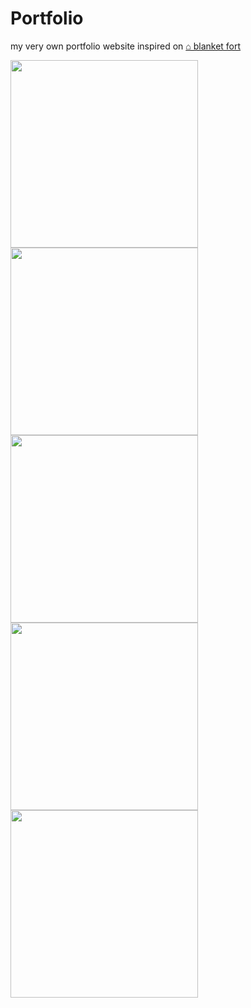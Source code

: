 # Portfolio
my very own portfolio website inspired on <a href="https://blanketfort.neocities.org/">⌂ blanket fort</a>

<img height="300" src="https://github.com/user-attachments/assets/17ebcf07-429b-4847-bad9-05e6bd4506ce">
<img height="300" src="https://github.com/user-attachments/assets/60bff614-6705-4293-b44d-5d71b4dbd141">
<img height="300" src="https://github.com/user-attachments/assets/84e26ea8-30af-4587-949a-94cc818e6bf9">
<img height="300" src="https://github.com/user-attachments/assets/5ba25166-d2d6-4229-976a-2ff26b8ff662">
<img height="300" src="https://github.com/user-attachments/assets/dff8eda9-6bb4-4a12-8127-a7e5625c8b41">
